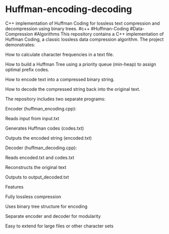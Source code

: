# Huffman-encoding-decoding
C++ implementation of Huffman Coding for lossless text compression and decompression using binary trees. #c++  #Huffman-Coding   #Data-Compression   #Algorithms
This repository contains a C++ implementation of Huffman Coding, a classic lossless data compression algorithm. The project demonstrates:

How to calculate character frequencies in a text file.

How to build a Huffman Tree using a priority queue (min-heap) to assign optimal prefix codes.

How to encode text into a compressed binary string.

How to decode the compressed string back into the original text.

The repository includes two separate programs:

Encoder (huffman_encoding.cpp):

Reads input from input.txt

Generates Huffman codes (codes.txt)

Outputs the encoded string (encoded.txt)

Decoder (huffman_decoding.cpp):

Reads encoded.txt and codes.txt

Reconstructs the original text

Outputs to output_decoded.txt

Features

Fully lossless compression

Uses binary tree structure for encoding

Separate encoder and decoder for modularity

Easy to extend for large files or other character sets

